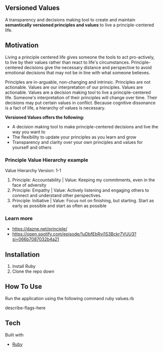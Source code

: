 ## Versioned Values

A transparency and decisions making tool to create and maintain **semantically versioned principles and values** to live a principle-centered life.
  
## Motivation

Living a principle centered life gives someone the tools to act pro-actively, to live by their values rather than react to life's circumstances. Principle-centered decisions give the necessary distance and perspective to avoid emotional decisions that may not be in line with what someone believes. 

Principles are in-arguable, non-changing and intrinsic. Principles are not actionable. Values are our interpretation of our principles. Values are actionable. Values are a decision making tool to live a principle-centered life. Someone's interpretation of their principles will change over time. Their decisions may put certain values in conflict. Because cognitive dissonance is a fact of life, a hierarchy of values is necessary. 

**Versioned Values offers the following:**
- A decision making tool to make principle-centered decisions and live the way you want to
- The flexibility to update your principles as you learn and grow
- Transparency and clarity over your own principles and values for yourself and others


### Principle Value Hierarchy example

Value Hierarchy Version: 1-1
1. Principle: Accountability | Value: Keeping my commitments, even in the face of adversity
2. Principle: Empathy | Value: Actively listening and engaging others to connect and understand other perspectives.
3. Principle: Initiative | Value: Focus not on finishing, but starting. Start as early as possible and start as often as possible

### Learn more

- https://dazne.net/principle/
- https://open.spotify.com/episode/1uDbfEbRvi1S3Bckr7VUU3?si=066b7087032b4a21

## Installation
1. Install Ruby
2. Clone the repo down

## How To Use

Run the application using the following command
ruby values.rb

describe-flags-here

## Tech

Built with
- [Ruby](https://www.ruby-lang.org/en/)
